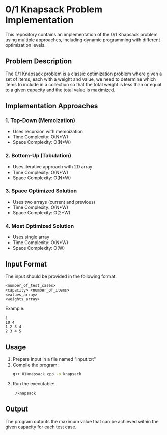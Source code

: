 # 0/1 Knapsack Problem Implementation

This repository contains an implementation of the 0/1 Knapsack problem using multiple approaches, including dynamic programming with different optimization levels.

## Problem Description

The 0/1 Knapsack problem is a classic optimization problem where given a set of items, each with a weight and value, we need to determine which items to include in a collection so that the total weight is less than or equal to a given capacity and the total value is maximized.

## Implementation Approaches

### 1. Top-Down (Memoization)
- Uses recursion with memoization
- Time Complexity: O(N*W)
- Space Complexity: O(N*W)

### 2. Bottom-Up (Tabulation)
- Uses iterative approach with 2D array
- Time Complexity: O(N*W)
- Space Complexity: O(N*W)

### 3. Space Optimized Solution
- Uses two arrays (current and previous)
- Time Complexity: O(N*W)
- Space Complexity: O(2*W)

### 4. Most Optimized Solution
- Uses single array
- Time Complexity: O(N*W)
- Space Complexity: O(W)

## Input Format

The input should be provided in the following format:
```
<number_of_test_cases>
<capacity> <number_of_items>
<values_array>
<weights_array>
```

Example:
```
1
10 4
1 2 3 4
2 3 4 5
```

## Usage

1. Prepare input in a file named "input.txt"
2. Compile the program:
   ```bash
   g++ 01knapsack.cpp -o knapsack
   ```
3. Run the executable:
   ```bash
   ./knapsack
   ```

## Output

The program outputs the maximum value that can be achieved within the given capacity for each test case.
